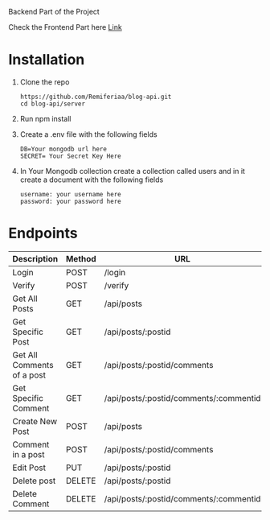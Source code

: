 Backend Part of the Project

Check the Frontend Part here [Link](https://github.com/Remiferiaa/blog-api/tree/main/client)

# Installation
1. Clone the repo

    ```
    https://github.com/Remiferiaa/blog-api.git
    cd blog-api/server
    ```
2. Run npm install
3. Create a .env file with the following fields

    ```
    DB=Your mongodb url here
    SECRET= Your Secret Key Here
    ```
4. In Your Mongodb collection create a collection called users and in it create a document with the following fields 

    ```
    username: your username here
    password: your password here
    ```

# Endpoints
| Description                   | Method  | URL                                    |
| ----------------------------- | ------- | -------------------------------------- |
| Login                         | POST    | /login                                 |
| Verify                        | POST    | /verify                                |
| Get All Posts                 | GET     | /api/posts                             |
| Get Specific Post             | GET     | /api/posts/:postid                     |
| Get All Comments of a post    | GET     | /api/posts/:postid/comments            |
| Get Specific Comment          | GET     | /api/posts/:postid/comments/:commentid |
| Create New Post               | POST    | /api/posts                             |
| Comment in a post             | POST    | /api/posts/:postid/comments            |
| Edit Post                     | PUT     | /api/posts/:postid                     |
| Delete post                   | DELETE  | /api/posts/:postid                     |
| Delete Comment                | DELETE  | /api/posts/:postid/comments/:commentid |

